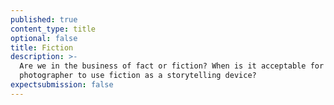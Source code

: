 ```yaml
---
published: true
content_type: title
optional: false
title: Fiction
description: >-
  Are we in the business of fact or fiction? When is it acceptable for a
  photographer to use fiction as a storytelling device?
expectsubmission: false
---
```

